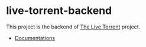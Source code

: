 # live-torrent-backend

This project is the backend of [The Live Torrent](https://github.com/Davenchy/live-torrent) project.

- [Documentations](https://github.com/Davenchy/live-torrent-backend/wiki)
